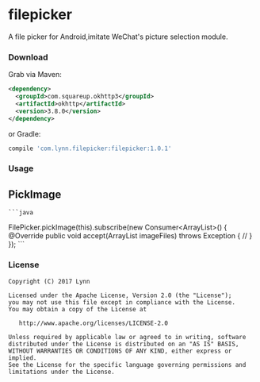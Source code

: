 # filepicker
A file picker for Android,imitate WeChat's picture selection module.


### Download
Grab via Maven:
```xml
<dependency>
  <groupId>com.squareup.okhttp3</groupId>
  <artifactId>okhttp</artifactId>
  <version>3.8.0</version>
</dependency>
```
or Gradle:
```groovy
compile 'com.lynn.filepicker:filepicker:1.0.1'
```
### Usage
## PickImage

    ```java
   FilePicker.pickImage(this).subscribe(new Consumer<ArrayList<ImageFile>>() {
       @Override
       public void accept(ArrayList<ImageFile> imageFiles) throws Exception {
          //
       }
    });
    ```

### License
    Copyright (C) 2017 Lynn

    Licensed under the Apache License, Version 2.0 (the "License");
    you may not use this file except in compliance with the License.
    You may obtain a copy of the License at

       http://www.apache.org/licenses/LICENSE-2.0

    Unless required by applicable law or agreed to in writing, software
    distributed under the License is distributed on an "AS IS" BASIS,
    WITHOUT WARRANTIES OR CONDITIONS OF ANY KIND, either express or implied.
    See the License for the specific language governing permissions and
    limitations under the License.
